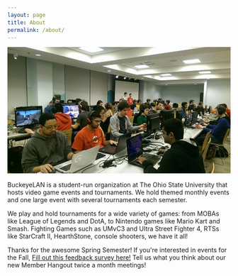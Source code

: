 ```yaml
---
layout: page
title: About
permalink: /about/
---
```


![BuckeyeLAN](/images/lan.jpg)

BuckeyeLAN is a student-run organization at The Ohio State University that hosts video game events and tournaments. We hold themed monthly events and one large event with several tournaments each semester.

We play and hold tournaments for a wide variety of games: from MOBAs like League of Legends and DotA, to Nintendo games like Mario Kart and Smash. Fighting Games such as UMvC3 and Ultra Street Fighter 4, RTSs like StarCraft II, HearthStone, console shooters, we have it all!

Thanks for the awesome Spring Semester! If you're interested in events for the Fall, [Fill out this feedback survey here!](https://docs.google.com/forms/d/1DytZ6TLjTXOKMoKLvHsTYtM0y1dkwwUk80QtZw0dF2A/viewform) Tell us what you think about our new Member Hangout twice a month meetings!